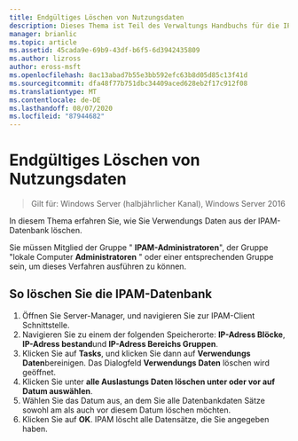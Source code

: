 ```yaml
---
title: Endgültiges Löschen von Nutzungsdaten
description: Dieses Thema ist Teil des Verwaltungs Handbuchs für die IP-Adressverwaltung (IPAM) in Windows Server 2016.
manager: brianlic
ms.topic: article
ms.assetid: 45cada9e-69b9-43df-b6f5-6d3942435809
ms.author: lizross
author: eross-msft
ms.openlocfilehash: 8ac13abad7b55e3bb592efc63b8d05d85c13f41d
ms.sourcegitcommit: dfa48f77b751dbc34409aced628eb2f17c912f08
ms.translationtype: MT
ms.contentlocale: de-DE
ms.lasthandoff: 08/07/2020
ms.locfileid: "87944682"
---
```

# <a name="purge-utilization-data"></a>Endgültiges Löschen von Nutzungsdaten

>Gilt für: Windows Server (halbjährlicher Kanal), Windows Server 2016

In diesem Thema erfahren Sie, wie Sie Verwendungs Daten aus der IPAM-Datenbank löschen.

Sie müssen Mitglied der Gruppe " **IPAM-Administratoren**", der Gruppe "lokale Computer **Administratoren** " oder einer entsprechenden Gruppe sein, um dieses Verfahren ausführen zu können.

## <a name="to-purge-the-ipam-database"></a>So löschen Sie die IPAM-Datenbank
1. Öffnen Sie Server-Manager, und navigieren Sie zur IPAM-Client Schnittstelle.
2. Navigieren Sie zu einem der folgenden Speicherorte: **IP-Adress Blöcke**, **IP-Adress bestand**und **IP-Adress Bereichs Gruppen**.
3. Klicken Sie auf **Tasks**, und klicken Sie dann auf **Verwendungs Daten**bereinigen. Das Dialogfeld **Verwendungs Daten** löschen wird geöffnet.
4. Klicken Sie unter **alle Auslastungs Daten löschen unter oder vor auf** **Datum auswählen**.
5. Wählen Sie das Datum aus, an dem Sie alle Datenbankdaten Sätze sowohl am als auch vor diesem Datum löschen möchten.
6. Klicken Sie auf **OK**. IPAM löscht alle Datensätze, die Sie angegeben haben.
